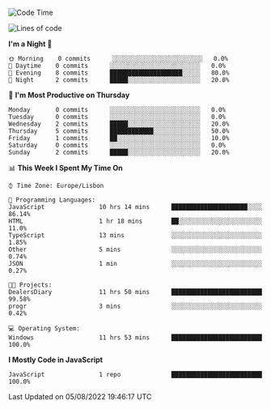 <!--START_SECTION:waka-->
![Code Time](http://img.shields.io/badge/Code%20Time-16%20hrs%202%20mins-blue)

![Lines of code](https://img.shields.io/badge/From%20Hello%20World%20I%27ve%20Written-30%20Thousand%20lines%20of%20code-blue)

**I'm a Night 🦉** 

```text
🌞 Morning    0 commits      ░░░░░░░░░░░░░░░░░░░░░░░░░   0.0% 
🌆 Daytime    0 commits      ░░░░░░░░░░░░░░░░░░░░░░░░░   0.0% 
🌃 Evening    8 commits      ████████████████████░░░░░   80.0% 
🌙 Night      2 commits      █████░░░░░░░░░░░░░░░░░░░░   20.0%

```
📅 **I'm Most Productive on Thursday** 

```text
Monday       0 commits      ░░░░░░░░░░░░░░░░░░░░░░░░░   0.0% 
Tuesday      0 commits      ░░░░░░░░░░░░░░░░░░░░░░░░░   0.0% 
Wednesday    2 commits      █████░░░░░░░░░░░░░░░░░░░░   20.0% 
Thursday     5 commits      ████████████░░░░░░░░░░░░░   50.0% 
Friday       1 commits      ██░░░░░░░░░░░░░░░░░░░░░░░   10.0% 
Saturday     0 commits      ░░░░░░░░░░░░░░░░░░░░░░░░░   0.0% 
Sunday       2 commits      █████░░░░░░░░░░░░░░░░░░░░   20.0%

```


📊 **This Week I Spent My Time On** 

```text
⌚︎ Time Zone: Europe/Lisbon

💬 Programming Languages: 
JavaScript               10 hrs 14 mins      █████████████████████░░░░   86.14% 
HTML                     1 hr 18 mins        ██░░░░░░░░░░░░░░░░░░░░░░░   11.0% 
TypeScript               13 mins             ░░░░░░░░░░░░░░░░░░░░░░░░░   1.85% 
Other                    5 mins              ░░░░░░░░░░░░░░░░░░░░░░░░░   0.74% 
JSON                     1 min               ░░░░░░░░░░░░░░░░░░░░░░░░░   0.27%

🐱‍💻 Projects: 
DealersDiary             11 hrs 50 mins      █████████████████████████   99.58% 
progr                    3 mins              ░░░░░░░░░░░░░░░░░░░░░░░░░   0.42%

💻 Operating System: 
Windows                  11 hrs 53 mins      █████████████████████████   100.0%

```

**I Mostly Code in JavaScript** 

```text
JavaScript               1 repo              █████████████████████████   100.0%

```



 Last Updated on 05/08/2022 19:46:17 UTC
<!--END_SECTION:waka-->
